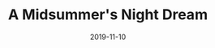 ---
layout: post
title:  "A Midsummer's Night Dream"
date:   2019-11-10
categories: Theatre
type: Lighting
thumbnail: 
org: Oberlin Opera
show-type: Opera
role: Light Board Operator
start: 2019-11-01
rank: 
---